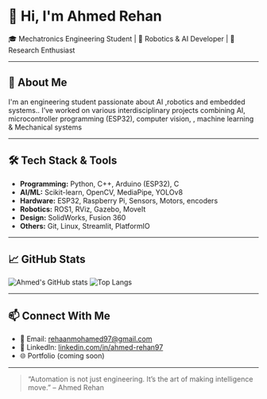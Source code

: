 # 👋 Hi, I'm Ahmed Rehan

🎓 Mechatronics Engineering Student | 🤖 Robotics & AI Developer | 🔬 Research Enthusiast

---

## 🚀 About Me

I'm an engineering student passionate about AI ,robotics and embedded systems.. I’ve worked on various interdisciplinary projects combining AI, microcontroller programming (ESP32), computer vision, , machine learning & Mechanical systems




---

## 🛠️ Tech Stack & Tools

- **Programming:** Python, C++, Arduino (ESP32), C
- **AI/ML:** Scikit-learn, OpenCV, MediaPipe, YOLOv8
- **Hardware:** ESP32, Raspberry Pi, Sensors, Motors, encoders
- **Robotics:** ROS1, RViz, Gazebo, MoveIt
- **Design:** SolidWorks, Fusion 360
- **Others:** Git, Linux, Streamlit, PlatformIO

---

## 📈 GitHub Stats

![Ahmed's GitHub stats](https://github-readme-stats.vercel.app/api?username=ahmedrehan97&show_icons=true&theme=tokyonight)
![Top Langs](https://github-readme-stats.vercel.app/api/top-langs/?username=ahmedrehan97&layout=compact&theme=tokyonight)

---

## 📫 Connect With Me

- 📧 Email: rehaanmohamed97@gmail.com
- 💼 LinkedIn: [linkedin.com/in/ahmed-rehan97](https://www.linkedin.com/in/ahmed-rehan97/)
- 🌐 Portfolio (coming soon)

---

> “Automation is not just engineering. It’s the art of making intelligence move.” – Ahmed Rehan
